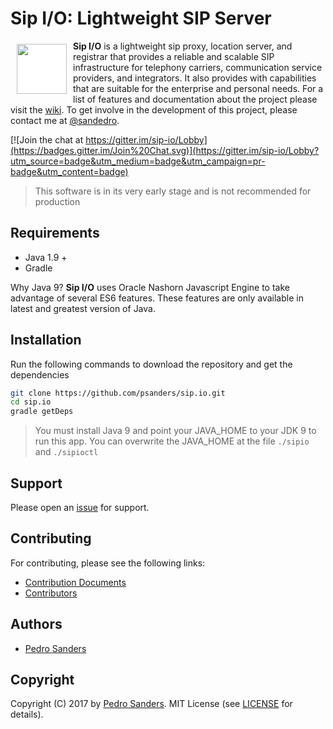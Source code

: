 # Sip I/O: Lightweight SIP Server

<a href="https://github.com/psanders/sip.io"><img src="https://00e9e64bacc8bd4b229af857661f7a8a2f7ba50ab36017a638-apidata.googleusercontent.com/download/storage/v1/b/sipio/o/logo.svg?qk=AD5uMEtWXLj6lKk0CmzXfeQMprnXOCN9EFh_xrAEMM4NOWE1uB9Q0thNnmF3rcpcNuuksMr2DxSoGTqLklZYkjiw93yTWx8I2VFAK8mcS-qQxiMg6_cKelgZQHZtd1rJ1kw8OPbMr_36rZMUNuwlUSOSo0jlGRgBb-3nZq7kMh1uKuY1f3uTEpepV3CfvfcDgAYIlxcL9ntV7nWCHW1OsTBx-qzi4Tte-hWkKwTkyckaffMr7x0UNewt5SN7hLk9WNAhUh2mUF7Va5GWqaAD8uxjQzj3ZoTWd06uhWKo4uyiFhhrZzuIKqBrYXOZiyXAg-IbuIT293FwPTqAN-2BtzCmay-Jb1Dp2arKWhJtP_E-AXYVJ9nWMXf17GU0RpcvKgNenKQje1Q2KfckclGu6Yuzz2jAKXNeafIM_YB9z5JkYrCAR2MIhYFXO0oGc-Pg8U4Fv5rB-uNwjOqswxrGLFDwY-rsedtU_3iATGKeIcYbKABgg0MuvAlNGDclKSDi8DfdCG_IDppD5tjzpT7kJzhZYYJaiVrtQQP_y4iWo6v7DcVX21_rvka1JirKm_23idC2eLXkX5Hdd5OruKqW82GraXmBtc27jkk8QGlb3pzkuX0ooEKLQcPiyGfqO-L-yao89tz6n1gk3CG5k5ULHjalSmgwinbrMEy06aGPFgxyeoaIRysZMCtFewIBlo_Tq7ELr-EMacVHwO9ujuvhRs0TIRAddC8CFvxZx0N2a1GL7jLZL2f1djTd1id0GLRWX09wRCJ-z1bW" align="left" hspace="10" vspace="5" width="80" style="background-color: #fff"></a>

**Sip I/O** is a lightweight sip proxy, location server, and registrar that provides a reliable and scalable SIP infrastructure for telephony carriers, communication service providers, and integrators. It also provides with capabilities that are suitable for the enterprise and personal needs. For a list of features and documentation about the project please visit the [wiki](https://github.com/psanders/sip.io/wiki/Home). To get involve in the development of this project, please contact me at [@sandedro](https://twitter.com/sandedro).

[![Join the chat at https://gitter.im/sip-io/Lobby](https://badges.gitter.im/Join%20Chat.svg)](https://gitter.im/sip-io/Lobby?utm_source=badge&utm_medium=badge&utm_campaign=pr-badge&utm_content=badge)

> This software is in its very early stage and is not recommended for production

## Requirements

* Java 1.9 +
* Gradle

Why Java 9? **Sip I/O** uses Oracle Nashorn Javascript Engine to take advantage of several ES6 features. These features are only available in latest and greatest version of Java.

## Installation

Run the following commands to download the repository and get the dependencies

```bash
git clone https://github.com/psanders/sip.io.git
cd sip.io
gradle getDeps
```

> You must install Java 9 and point your JAVA_HOME to your JDK 9 to run this app. You can overwrite the JAVA_HOME at the 
> file `./sipio` and `./sipioctl`

## Support

Please open an [issue](https://github.com/psanders/sip.io/issues) for support.

## Contributing

For contributing, please see the following links:

 - [Contribution Documents](https://github.com/psanders/sip.io/blob/master/CONTRIBUTING.md)
 - [Contributors](https://github.com/psanders/sip.io/graphs/contributors)

## Authors
 - [Pedro Sanders](https://github.com/psanders)

## Copyright
Copyright (C) 2017 by [Pedro Sanders](https://github.com/psanders). MIT License (see [LICENSE](https://github.com/psanders/sip.io/blob/master/LICENSE) for details).
